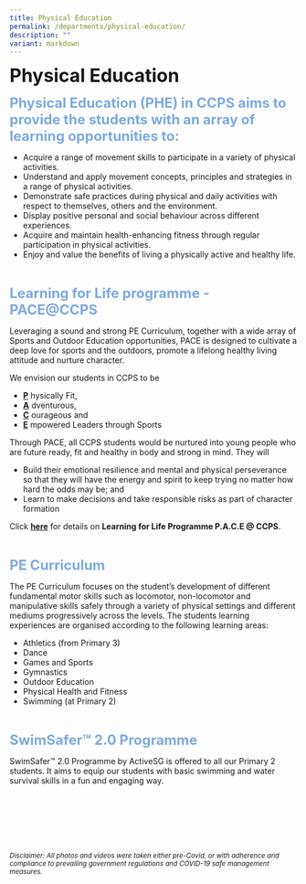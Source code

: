 ```yaml
---
title: Physical Education
permalink: /departments/physical-education/
description: ""
variant: markdown
---
```

<b><font size="6">Physical Education</font></b>

<b><font size="5" color="#7daadf">Physical Education (PHE) in CCPS aims to provide the students with an array of learning opportunities to:</font></b>

*   Acquire a range of movement skills to participate in a variety of physical activities.
*   Understand and apply movement concepts, principles and strategies in a range of physical activities.
*   Demonstrate safe practices during physical and daily activities with respect to themselves, others and the environment.
*   Display positive personal and social behaviour across different experiences.
*   Acquire and maintain health-enhancing fitness through regular participation in physical activities.
*   Enjoy and value the benefits of living a physically active and healthy life.

<br>

<b><font size="5" color="#7daadf">Learning for Life programme - PACE@CCPS</font></b>
  
Leveraging a sound and strong PE Curriculum, together with a wide array of Sports and Outdoor Education opportunities, PACE is designed to cultivate a deep love for sports and the outdoors, promote a lifelong healthy living attitude and nurture character.  
  
We envision our students in CCPS to be  
  
*   <b><u>P</u></b> hysically Fit,
*   <b><u>A</u></b> dventurous,
*   <b><u>C</u></b> ourageous and
*   <b><u>E</u></b> mpowered Leaders through Sports
  
Through PACE, all CCPS students would be nurtured into young people who are future ready, fit and healthy in body and strong in mind. They will  
  
*   Build their emotional resilience and mental and physical perseverance so that they will have the energy and spirit to keep trying no matter how hard the odds may be; and
*   Learn to make decisions and take responsible risks as part of character formation

  
Click&nbsp;**[here](https://www.canossacatholicpri.moe.edu.sg/flagship-programmes/pace-at-ccps/)**&nbsp;for details on&nbsp;<b>Learning for Life Programme P.A.C.E @ CCPS</b>.  

<br>

<b><font size="5" color="#7daadf">PE Curriculum</font></b>
  
The PE Curriculum focuses on the student’s development of different fundamental motor skills such as locomotor, non-locomotor and manipulative skills safely through a variety of physical settings and different mediums progressively across the levels. The students learning experiences are organised according to the following learning areas:  
  

*   Athletics (from Primary 3)
*   Dance
*   Games and Sports
*   Gymnastics
*   Outdoor Education
*   Physical Health and Fitness
*   Swimming (at Primary 2)

<br>

<b><font size="5" color="#7daadf">SwimSafer™ 2.0 Programme</font></b>
  
SwimSafer™ 2.0 Programme by ActiveSG is offered to all our Primary 2 students. It aims to equip our students with basic swimming and water survival skills in a fun and engaging way.


<br><br><br><br><br><br>
<sup>_Disclaimer: All photos and videos were taken either pre-Covid, or with adherence and compliance to prevailing government regulations and COVID-19 safe management measures._</sup>